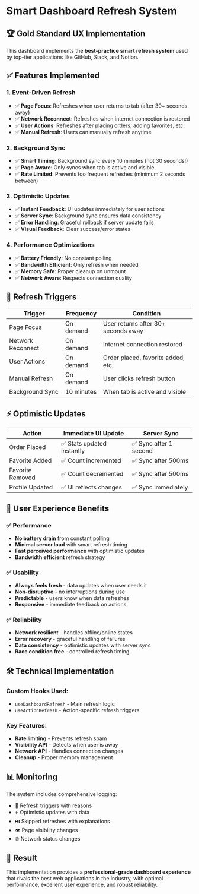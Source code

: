 # Smart Dashboard Refresh System

## 🏆 Gold Standard UX Implementation

This dashboard implements the **best-practice smart refresh system** used by top-tier applications like GitHub, Slack, and Notion.

## ✅ Features Implemented

### 1. **Event-Driven Refresh**
- ✅ **Page Focus**: Refreshes when user returns to tab (after 30+ seconds away)
- ✅ **Network Reconnect**: Refreshes when internet connection is restored
- ✅ **User Actions**: Refreshes after placing orders, adding favorites, etc.
- ✅ **Manual Refresh**: Users can manually refresh anytime

### 2. **Background Sync**
- ✅ **Smart Timing**: Background sync every 10 minutes (not 30 seconds!)
- ✅ **Page Aware**: Only syncs when tab is active and visible
- ✅ **Rate Limited**: Prevents too frequent refreshes (minimum 2 seconds between)

### 3. **Optimistic Updates**
- ✅ **Instant Feedback**: UI updates immediately for user actions
- ✅ **Server Sync**: Background sync ensures data consistency
- ✅ **Error Handling**: Graceful rollback if server update fails
- ✅ **Visual Feedback**: Clear success/error states

### 4. **Performance Optimizations**
- ✅ **Battery Friendly**: No constant polling
- ✅ **Bandwidth Efficient**: Only refresh when needed
- ✅ **Memory Safe**: Proper cleanup on unmount
- ✅ **Network Aware**: Respects connection quality

## 🔄 Refresh Triggers

| Trigger | Frequency | Condition |
|---------|-----------|-----------|
| Page Focus | On demand | User returns after 30+ seconds away |
| Network Reconnect | On demand | Internet connection restored |
| User Actions | On demand | Order placed, favorite added, etc. |
| Manual Refresh | On demand | User clicks refresh button |
| Background Sync | 10 minutes | When tab is active and visible |

## ⚡ Optimistic Updates

| Action | Immediate UI Update | Server Sync |
|--------|-------------------|-------------|
| Order Placed | ✅ Stats updated instantly | ✅ Sync after 1 second |
| Favorite Added | ✅ Count incremented | ✅ Sync after 500ms |
| Favorite Removed | ✅ Count decremented | ✅ Sync after 500ms |
| Profile Updated | ✅ UI reflects changes | ✅ Sync immediately |

## 🎯 User Experience Benefits

### ✅ **Performance**
- **No battery drain** from constant polling
- **Minimal server load** with smart refresh timing
- **Fast perceived performance** with optimistic updates
- **Bandwidth efficient** refresh strategy

### ✅ **Usability**
- **Always feels fresh** - data updates when user needs it
- **Non-disruptive** - no interruptions during use
- **Predictable** - users know when data refreshes
- **Responsive** - immediate feedback on actions

### ✅ **Reliability**
- **Network resilient** - handles offline/online states
- **Error recovery** - graceful handling of failures
- **Data consistency** - optimistic updates with server sync
- **Race condition free** - controlled refresh timing

## 🛠️ Technical Implementation

### Custom Hooks Used:
- `useDashboardRefresh` - Main refresh logic
- `useActionRefresh` - Action-specific refresh triggers

### Key Features:
- **Rate limiting** - Prevents refresh spam
- **Visibility API** - Detects when user is away
- **Network API** - Handles connection changes
- **Cleanup** - Proper memory management

## 📊 Monitoring

The system includes comprehensive logging:
- 🔄 Refresh triggers with reasons
- ⚡ Optimistic updates with data
- ⏭️ Skipped refreshes with explanations
- 👁️ Page visibility changes
- 🌐 Network status changes

## 🎉 Result

This implementation provides a **professional-grade dashboard experience** that rivals the best web applications in the industry, with optimal performance, excellent user experience, and robust reliability.

